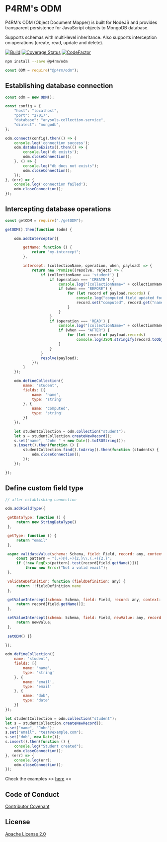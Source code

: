 # P4RM's ODM
P4RM's ODM (Object Document Mapper) is built for NodeJS and provides transparent persistence for JavaScript objects to MongoDB database.
 
 Supports schemas with multi-level inheritance. Also supports interception on operations (create, read, update and delete). 

[![Build](https://github.com/p4rm/odm/workflows/Node%20CI/badge.svg)](https://github.com/p4rm/odm/actions?workflow=Node+CI)
[![Coverage Status](https://coveralls.io/repos/github/p4rm/odm/badge.svg?branch=master)](https://coveralls.io/github/p4rm/odm?branch=master)
[![CodeFactor](https://www.codefactor.io/repository/github/p4rm/odm/badge)](https://www.codefactor.io/repository/github/p4rm/odm)

```bash
npm install --save @p4rm/odm
```

```js
const ODM = require("@p4rm/odm");
```

## Establishing database connection
```js
const odm = new ODM();

const config = {
    "host": "localhost",
    "port": "27017",
    "database": "anysols-collection-service",
    "dialect": "mongodb",
};

odm.connect(config).then(() => {
    console.log('connection success');
    odm.databaseExists().then(() => {
        console.log('db exists');
        odm.closeConnection();
    }, () => {
        console.log("db does not exists");
        odm.closeConnection();
    });
}, (err) => {
    console.log('connection failed');
    odm.closeConnection();
});
```

## Intercepting database operations
```js
const getODM = require("./getODM");

getODM().then(function (odm) {

    odm.addInterceptor({

        getName: function () {
            return "my-intercept";
        },

        intercept: (collectionName, operation, when, payload) => {
            return new Promise((resolve, reject) => {
                if (collectionName === 'student') {
                    if (operation === 'CREATE') {
                        console.log("[collectionName=" + collectionName + ", operation=" + operation + ", when=" + when + "]");
                        if (when === "BEFORE") {
                            for (let record of payload.records) {
                                console.log("computed field updated for :: " + record.get('name'));
                                record.set("computed", record.get("name") + " +++ computed");
                            }
                        }
                    }
                    if (operation === 'READ') {
                        console.log("[collectionName=" + collectionName + ", operation=" + operation + ", when=" + when + "]");
                        if (when === "AFTER") {
                            for (let record of payload.records)
                                console.log(JSON.stringify(record.toObject(), null, 4));
                        }
                    }
                }
                resolve(payload);
            });
        }
    });

    odm.defineCollection({
        name: 'student',
        fields: [{
            name: 'name',
            type: 'string'
        }, {
            name: 'computed',
            type: 'string'
        }]
    });

    let studentCollection = odm.collection("student");
    let s = studentCollection.createNewRecord();
    s.set("name", "John " + new Date().toISOString());
    s.insert().then(function () {
        studentCollection.find().toArray().then(function (students) {
            odm.closeConnection();
        });
    });

});

```

## Define custom field type
```js
// after establishing connection

odm.addFieldType({

 getDataType: function () {
     return new StringDataType()
 },

 getType: function () {
     return "email"
 },

 async validateValue(schema: Schema, field: Field, record: any, context: any) {
     const pattern = "(.+)@(.+){2,}\\.(.+){2,}";
     if (!new RegExp(pattern).test(record[field.getName()]))
         throw new Error("Not a valid email");
 },

 validateDefinition: function (fieldDefinition: any) {
     return !!fieldDefinition.name
 },

 getValueIntercept(schema: Schema, field: Field, record: any, context: any): any {
     return record[field.getName()];
 },

 setValueIntercept(schema: Schema, field: Field, newValue: any, record: any, context: any): any {
     return newValue;
 },
 
 setODM() {}

});

odm.defineCollection({
    name: 'student',
    fields: [{
        name: 'name',
        type: 'string'
    }, {
        name: 'email',
        type: 'email'
    }, {
        name: 'dob',
        type: 'date'
    }]
});

let studentCollection = odm.collection("student");
let s = studentCollection.createNewRecord();
s.set("name", "John");
s.set("email", "test@example.com");
s.set("dob", new Date());
s.insert().then(function () {
    console.log("Student created");
    odm.closeConnection();
}, (err) => {
    console.log(err);
    odm.closeConnection();
});
```

Check the examples >> [here](./examples) <<

## Code of Conduct
[Contributor Covenant](/CODE_OF_CONDUCT.md)

## License
[Apache License 2.0](/LICENSE)
